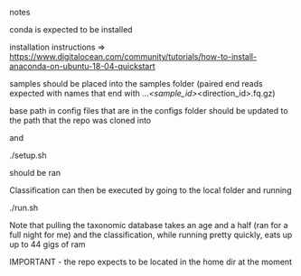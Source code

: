 notes

conda is expected to be installed

installation instructions => https://www.digitalocean.com/community/tutorials/how-to-install-anaconda-on-ubuntu-18-04-quickstart


samples should be placed into the samples folder (paired end reads expected with names that end with ..._<sample_id>_<direction_id>.fq.gz)

base path in config files that are in the configs folder should be updated to the path that the repo was cloned into

and 

./setup.sh

should be ran

Classification can then be executed by going to the local folder and running

./run.sh

Note that pulling the taxonomic database takes an age and a half (ran for a full night for me) and the classification, while running pretty quickly, eats up up to 44 gigs of ram

IMPORTANT - the repo expects to be located in the home dir at the moment